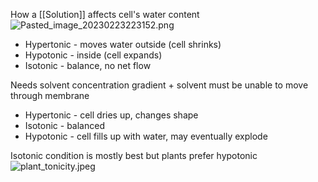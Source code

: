How a [[Solution]] affects cell's water content
![Pasted_image_20230223223152.png](pasted_image_20230223223152.png)

* Hypertonic - moves water outside (cell shrinks)
* Hypotonic - inside (cell expands)
* Isotonic - balance, no net flow

Needs solvent concentration gradient + solvent must be unable to move through membrane

* Hypertonic - cell dries up, changes shape
* Isotonic - balanced
* Hypotonic - cell fills up with water, may eventually explode

Isotonic condition is mostly best but plants prefer hypotonic
![plant_tonicity.jpeg](plant_tonicity.jpeg)

